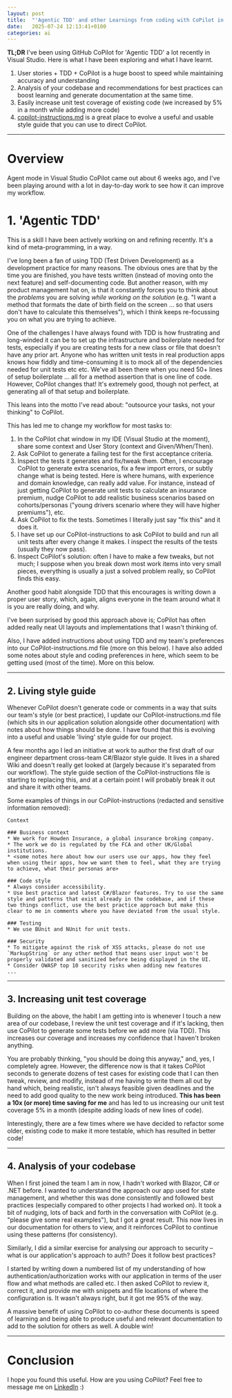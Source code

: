 ```yaml
---
layout: post
title:  "'Agentic TDD' and other Learnings from coding with CoPilot in agent mode"
date:   2025-07-24 12:13:41+0100
categories: ai
---
```


**TL;DR**
I've been using GitHub CoPilot for 'Agentic TDD' a lot recently in Visual Studio. Here is what I have been exploring and what I have learnt.

 1) User stories + TDD + CoPilot is a huge boost to speed while maintaining accuracy and understanding
 2) Analysis of your codebase and recommendations for best practices can boost learning and generate documentation at the same time.
 3) Easily increase unit test coverage of existing code (we increased by 5% in a month while adding more code)
 4) [copilot-instructions.md](https://docs.github.com/en/copilot/how-tos/custom-instructions/adding-repository-custom-instructions-for-github-copilot) is a great place to evolve a useful and usable style guide that you can use to direct CoPilot.

---

# Overview

Agent mode in Visual Studio CoPilot came out about 6 weeks ago, and I've been playing around with a lot in day-to-day work to see how it can improve my workflow.

# 1. 'Agentic TDD'

This is a skill I have been actively working on and refining recently. It's a kind of meta-programming, in a way.

I've long been a fan of using TDD (Test Driven Development) as a development practice for many reasons. The obvious ones are that by the time you are finished, you have tests written (instead of moving onto the next feature) and self-documenting code. But another reason, with my product management hat on, is that it constantly forces you to think about the *problems* you are solving *while working on the solution* (e.g. "I want a method that formats the date of birth field on the screen ... so that users don't have to calculate this themselves"), which I think keeps re-focussing you on what you are trying to achieve.

One of the challenges I have always found with TDD is how frustrating and long-winded it can be to set up the infrastructure and boilerplate needed for tests, especially if you are creating tests for a new class or file that doesn't have any prior art. Anyone who has written unit tests in real production apps knows how fiddly and time-consuming it is to mock all of the dependencies needed for unit tests etc etc. We've all been there when you need 50+ lines of setup boilerplate ... all for a method assertion that is one line of code. However, CoPilot changes that! It's extremely good, though not perfect, at generating all of that setup and boilerplate.

This leans into the motto I've read about: "outsource your tasks, not your thinking" to CoPilot.

This has led me to change my workflow for most tasks to:

1. In the CoPilot chat window in my IDE (Visual Studio at the moment), share some context and User Story (context and Given/When/Then).
2. Ask CoPilot to generate a failing test for the first acceptance criteria.
3. Inspect the tests it generates and fix/tweak them. Often, I encourage CoPilot to generate extra scenarios, fix a few import errors, or subtly change what is being tested. Here is where humans, with experience and domain knowledge, can really add value. For instance, instead of just getting CoPilot to generate unit tests to calculate an insurance premium, nudge CoPilot to add realistic business scenarios based on cohorts/personas ("young drivers scenario where they will have higher premiums"), etc.
4. Ask CoPilot to fix the tests. Sometimes I literally just say "fix this" and it does it.
5. I have set up our CoPilot-instructions to ask CoPilot to build and run all unit tests after every change it makes. I inspect the results of the tests (usually they now pass).
6. Inspect CoPilot's solution: often I have to make a few tweaks, but not much; I suppose when you break down most work items into very small pieces, everything is usually a just a solved problem really, so CoPilot finds this easy.

Another good habit alongside TDD that this encourages is writing down a proper user story, which, again, aligns everyone in the team around what it is you are really doing, and why.

I've been surprised by good this approach above is; CoPilot has often added really neat UI layouts and implementations that I wasn't thinking of.

Also, I have added instructions about using TDD and my team's preferences into our CoPilot-instructions.md file (more on this below). I have also added some notes about style and coding preferences in here, which seem to be getting used (most of the time). More on this below.

---

## 2. Living style guide

Whenever CoPilot doesn't generate code or comments in a way that suits our team's style (or best practice), I update our CoPilot-instructions.md file (which sits in our application solution alongside other documentation) with notes about how things should be done. I have found that this is evolving into a useful and usable 'living' style guide for our project.

A few months ago I led an initiative at work to author the first draft of our engineer department cross-team C#/Blazor style guide. It lives in a shared Wiki and doesn't really get looked at (largely because it's separated from our workflow). The style guide section of the CoPilot-instructions file is starting to replacing this, and at a certain point I will probably break it out and share it with other teams.

Some examples of things in our CoPilot-instructions (redacted and sensitive information removed):

```
Context

### Business context
* We work for Howden Insurance, a global insurance broking company.
* The work we do is regulated by the FCA and other UK/Global institutions.
* <some notes here about how our users use our apps, how they feel when using their apps, how we want them to feel, what they are trying to achieve, what their personas are>

### Code style
* Always consider accessibility.
* Use best practice and latest C#/Blazor features. Try to use the same style and patterns that exist already in the codebase, and if these two things conflict, use the best practice approach but make this clear to me in comments where you have deviated from the usual style.

### Testing
* We use BUnit and NUnit for unit tests.

### Security
* To mitigate against the risk of XSS attacks, please do not use `MarkupString` or any other method that means user input won't be properly validated and sanitized before being displayed in the UI.
* Consider OWASP top 10 security risks when adding new features
...
```

---

## 3. Increasing unit test coverage

Building on the above, the habit I am getting into is whenever I touch a new area of our codebase, I review the unit test coverage and if it's lacking, then use CoPilot to generate some tests before we add more (via TDD). This increases our coverage and increases my confidence that I haven't broken anything.

You are probably thinking, "you should be doing this anyway," and, yes, I completely agree. However, the difference now is that it takes CoPilot seconds to generate dozens of test cases for existing code that I can then tweak, review, and modify, instead of me having to write them all out by hand which, being realistic, isn't always feasible given deadlines and the need to add good quality to the new work being introduced. **This has been a 10x (or more) time saving for me** and has led to us increasing our unit test coverage 5% in a month (despite adding loads of new lines of code).

Interestingly, there are a few times where we have decided to refactor some older, existing code to make it more testable, which has resulted in better code!

---

## 4. Analysis of your codebase

When I first joined the team I am in now, I hadn't worked with Blazor, C# or .NET before. I wanted to understand the approach our app used for state management, and whether this was done consistently and followed best practices (especially compared to other projects I had worked on). It took a bit of nudging, lots of back and forth in the conversation with CoPilot (e.g. "please give some real examples"), but I got a great result. This now lives in our documentation for others to view, and it reinforces CoPilot to continue using these patterns (for consistency).

Similarly, I did a similar exercise for analysing our approach to security – what is our application's approach to auth? Does it follow best practices?

I started by writing down a numbered list of my understanding of how authentication/authorization works with our application in terms of the user flow and what methods are called etc. I then asked CoPilot to review it, correct it, and provide me with snippets and file locations of where the configuration is. It wasn't always right, but it got me 95% of the way.

A massive benefit of using CoPilot to co-author these documents is speed of learning and being able to produce useful and relevant documentation to add to the solution for others as well. A double win!

---

# Conclusion

I hope you found this useful. How are you using CoPilot? Feel free to message me on [LinkedIn](https://www.linkedin.com/in/samollason/) :) 